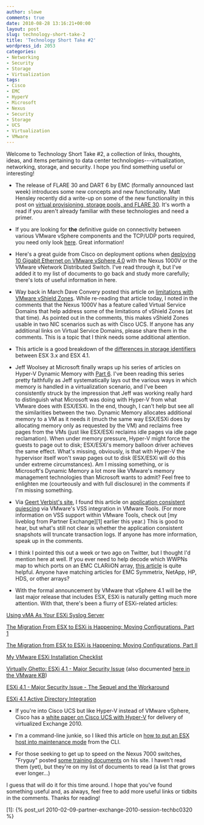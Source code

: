 ```yaml
---
author: slowe
comments: true
date: 2010-08-28 13:16:21+00:00
layout: post
slug: technology-short-take-2
title: 'Technology Short Take #2'
wordpress_id: 2053
categories:
- Networking
- Security
- Storage
- Virtualization
tags:
- Cisco
- EMC
- HyperV
- Microsoft
- Nexus
- Security
- Storage
- UCS
- Virtualization
- VMware
---
```


Welcome to Technology Short Take #2, a collection of links, thoughts, ideas, and items pertaining to data center technologies---virtualization, networking, storage, and security. I hope you find something useful or interesting!

* The release of FLARE 30 and DART 6 by EMC (formally announced last week) introduces some new concepts and new functionality. Matt Hensley recently did a write-up on some of the new functionality in this post on [virtual provisioning, storage pools, and FLARE 30](http://matthensley.wordpress.com/2010/08/23/virtual-provisioning-storage-pools-and-flare-30/). It's worth a read if you aren't already familiar with these technologies and need a primer.

* If you are looking for **the** definitive guide on connectivity between various VMware vSphere components and the TCP/UDP ports required, you need only look [here](http://www.vreference.com/2010/08/03/latest-firewall-diagram/). Great information!

* Here's a great guide from Cisco on deployment options when [deploying 10 Gigabit Ethernet on VMware vSphere 4.0](http://www.cisco.com/en/US/prod/collateral/switches/ps9441/ps9902/white_paper_c07-607716.html) with the Nexus 1000V or the VMware vNetwork Distributed Switch. I've read through it, but I've added it to my list of documents to go back and study more carefully; there's lots of useful information in here.

* Way back in March Dave Convery posted this article on [limitations with VMware vShield Zones](http://www.dailyhypervisor.com/2010/03/12/vshield-zones-some-serious-gotchas/). While re-reading that article today, I noted in the comments that the Nexus 1000V has a feature called Virtual Service Domains that help address some of the limitations of vShield Zones (at that time). As pointed out in the comments, this makes vShield Zones usable in two NIC scenarios such as with Cisco UCS. If anyone has any additional links on Virtual Service Domains, please share them in the comments. This is a topic that I think needs some additional attention.

* This article is a good breakdown of the [differences in storage identifiers](http://geeksilver.wordpress.com/2010/08/09/vmware-vsphere-4-1-vs-esx-3-x-storage-identifier-understanding/) between ESX 3.x and ESX 4.1.

* Jeff Woolsey at Microsoft finally wraps up his series of articles on Hyper-V Dynamic Memory with [Part 6](http://blogs.technet.com/b/virtualization/archive/2010/07/12/dynamic-memory-coming-to-hyper-v-part-6.aspx). I've been reading this series pretty faithfully as Jeff systematically lays out the various ways in which memory is handled in a virtualization scenario, and I've been consistently struck by the impression that Jeff was working really hard to distinguish what Microsoft was doing with Hyper-V from what VMware does with ESX/ESXi. In the end, though, I can't help but see all the similarities between the two. Dynamic Memory allocates additional memory to a VM as it needs it (much the same way ESX/ESXi does by allocating memory only as requested by the VM) and reclaims free pages from the VMs (just like ESX/ESXi reclaims idle pages via idle page reclamation). When under memory pressure, Hyper-V might force the guests to page out to disk; ESX/ESXi's memory balloon driver achieves the same effect. What's missing, obviously, is that with Hyper-V the hypervisor itself won't swap pages out to disk (ESX/ESXi will do this under extreme circumstances). Am I missing something, or is Microsoft's Dynamic Memory a lot more like VMware's memory management technologies than Microsoft wants to admit? Feel free to enlighten me (courteously and with full disclosure) in the comments if I'm missing something.

* Via [Geert Verbist's site](http://virtual.bist.be/?p=175), I found this article on [application consistent quiescing](http://vknowledge.wordpress.com/2010/08/18/application-consistent-quiescing-and-vdr/) via VMware's VSS integration in VMware Tools. (For more information on VSS support within VMware Tools, check out [my liveblog from Partner Exchange][1] earlier this year.) This is good to hear, but what's still not clear is whether the application consistent snapshots will truncate transaction logs. If anyone has more information, speak up in the comments.

* I think I pointed this out a week or two ago on Twitter, but I thought I'd mention here at well. If you ever need to help decode which WWPNs map to which ports on an EMC CLARiiON array, [this article](http://clariionblogs.blogspot.com/2007/11/storage-processor-ports-wwns.html) is quite helpful. Anyone have matching articles for EMC Symmetrix, NetApp, HP, HDS, or other arrays?

* With the formal announcement by VMware that vSphere 4.1 will be the last major release that includes ESX, ESXi is naturally getting much more attention. With that, there's been a flurry of ESXi-related articles:  

[Using vMA As Your ESXi Syslog Server](http://www.simonlong.co.uk/blog/2010/05/28/using-vma-as-your-esxi-syslog-server/)  

[The Migration From ESX to ESXi is Happening: Moving Configurations, Part 1](http://www.kendrickcoleman.com/index.php?/Tech-Blog/the-migration-from-esx-to-esxi-is-happening-moving-configurations.html)  

[The Migration from ESX to ESXi is Happening: Moving Configurations, Part II](http://www.kendrickcoleman.com/index.php?/Tech-Blog/the-migration-from-esx-to-esxi-is-happening-moving-configurations-part-ii.html)  

[My VMware ESXi Installation Checklist](http://kuparinen.org/martti/comp/vmware/esxichecklist.html)  

[Virtually Ghetto: ESXi 4.1 - Major Security Issue](http://www.virtuallyghetto.com/2010/07/esxi-41-major-security-issue.html) (also documented [here in the VMware KB](http://kb.vmware.com/selfservice/microsites/search.do?language=en_US&cmd=displayKC&externalId=1024500))  

[ESXi 4.1 - Major Security Issue - The Sequel and the Workaround](http://deinoscloud.wordpress.com/2010/07/18/esxi-4-1-major-security-issue-the-sequel-and-the-workaround/)  

[ESXi 4.1 Active Directory Integration](http://technodrone.blogspot.com/2010/07/esxi-41-active-directory-integration.html)

* If you're into Cisco UCS but like Hyper-V instead of VMware vSphere, Cisco has a [white paper on Cisco UCS with Hyper-V](http://www.cisco.com/en/US/docs/solutions/Enterprise/Data_Center/App_Networking/hypervexchange.html#wp274268) for delivery of virtualized Exchange 2010.

* I'm a command-line junkie, so I liked this article on [how to put an ESX host into maintenance mode](http://www.technicaljourney.com/2010/05/place-an-esx-host-into-maintenance-mode-using-the-command-line/) from the CLI.

* For those seeking to get up to speed on the Nexus 7000 switches, "Fryguy" posted [some training documents](http://fryguypa.wordpress.com/2010/07/05/nexus-7000-training-documentation/) on his site. I haven't read them (yet), but they're on my list of documents to read (a list that grows ever longer...)

I guess that will do it for this time around. I hope that you've found something useful and, as always, feel free to add more useful links or tidbits in the comments. Thanks for reading!

[1]: {% post_url 2010-02-09-partner-exchange-2010-session-techbc0320 %}
